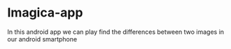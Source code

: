 # Imagica-app

In this android app we can play find the differences between two images in our android smartphone
